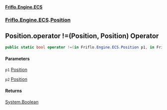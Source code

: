#### [Friflo.Engine.ECS](index.md#'index')
### [Friflo.Engine.ECS](Friflo.Engine.ECS.md#'Friflo.Engine.ECS').[Position](Position.md#'Friflo.Engine.ECS.Position')

## Position.operator !=(Position, Position) Operator

```csharp
public static bool operator !=(in Friflo.Engine.ECS.Position p1, in Friflo.Engine.ECS.Position p2);
```
#### Parameters

<a name='Friflo.Engine.ECS.Position.op_Inequality(Friflo.Engine.ECS.Position,Friflo.Engine.ECS.Position).p1'></a>

`p1` [Position](Position.md#'Friflo.Engine.ECS.Position')

<a name='Friflo.Engine.ECS.Position.op_Inequality(Friflo.Engine.ECS.Position,Friflo.Engine.ECS.Position).p2'></a>

`p2` [Position](Position.md#'Friflo.Engine.ECS.Position')

#### Returns
[System.Boolean](https://docs.microsoft.com/en-us/dotnet/api/System.Boolean#'System.Boolean')